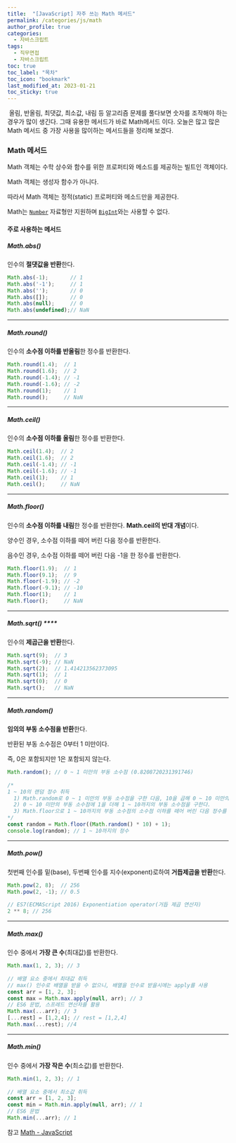 ```yaml
---
title:  "[JavaScript] 자주 쓰는 Math 메서드"
permalink: /categories/js/math
author_profile: true
categories:
  - 자바스크립트
tags:
  - 직무면접
  - 자바스크립트
toc: true
toc_label: "목차"
toc_icon: "bookmark"
last_modified_at: 2023-01-21
toc_sticky: true
---
```


​	올림, 반올림, 최댓값, 최소값, 내림 등 알고리즘 문제를 풀다보면 숫자를 조작해야 하는 경우가 많이 생긴다. 그때 유용한 메서드가 바로 Math메서드 이다. 오늘은 많고 많은 Math 메서드 중 가장 사용을 많이하는 메서드들을 정리해 보겠다.



### **Math 메서드**

Math 객체는 수학 상수와 함수를 위한 프로퍼티와 메소드를 제공하는 빌트인 객체이다.

Math 객체는 생성자 함수가 아니다.

따라서 Math 객체는 정적(static) 프로퍼티와 메소드만을 제공한다.

Math는 [`Number`](https://developer.mozilla.org/ko/docs/Web/JavaScript/Reference/Global_Objects/Number) 자료형만 지원하며 [`BigInt`](https://developer.mozilla.org/ko/docs/Web/JavaScript/Reference/Global_Objects/BigInt)와는 사용할 수 없다.



#### 주로 사용하는 메서드

##### **Math.abs()**

인수의 **절댓값을 반환**한다.

```javascript
Math.abs(-1);       // 1
Math.abs('-1');     // 1
Math.abs('');       // 0
Math.abs([]);       // 0
Math.abs(null);     // 0
Math.abs(undefined);// NaN
```

****

##### **Math.round()**

인수의 **소수점 이하를 반올림**한 정수를 반환한다.

```javascript
Math.round(1.4);  // 1
Math.round(1.6);  // 2
Math.round(-1.4); // -1
Math.round(-1.6); // -2
Math.round(1);    // 1
Math.round();     // NaN
```

****

##### **Math.ceil()**

인수의 **소수점 이하를 올림**한 정수를 반환한다.

```javascript
Math.ceil(1.4);  // 2
Math.ceil(1.6);  // 2
Math.ceil(-1.4); // -1
Math.ceil(-1.6); // -1
Math.ceil(1);    // 1
Math.ceil();     // NaN
```

****

##### **Math.floor()**

인수의 **소수점 이하를 내림**한 정수를 반환한다. **Math.ceil의 반대 개념**이다.

양수인 경우, 소수점 이하를 떼어 버린 다음 정수를 반환한다.

음수인 경우, 소수점 이하를 떼어 버린 다음 -1을 한 정수를 반환한다.

```javascript
Math.floor(1.9);  // 1
Math.floor(9.1);  // 9
Math.floor(-1.9); // -2
Math.floor(-9.1); // -10
Math.floor(1);    // 1
Math.floor();     // NaN
```

****

##### **Math.sqrt()** ****

인수의 **제곱근을 반환**한다.

```javascript
Math.sqrt(9);  // 3
Math.sqrt(-9); // NaN
Math.sqrt(2);  // 1.414213562373095
Math.sqrt(1);  // 1
Math.sqrt(0);  // 0
Math.sqrt();   // NaN
```

****

##### **Math.random()**

**임의의 부동 소수점을 반환**한다.

반환된 부동 소수점은 0부터 1 미만이다.

즉, 0은 포함되지만 1은 포함되지 않는다.

```javascript
Math.random(); // 0 ~ 1 미만의 부동 소수점 (0.8208720231391746)
 
/*
1 ~ 10의 랜덤 정수 취득
  1) Math.random로 0 ~ 1 미만의 부동 소수점을 구한 다음, 10을 곱해 0 ~ 10 미만의 부동 소수점을 구한다.
  2) 0 ~ 10 미만의 부동 소수점에 1을 더해 1 ~ 10까지의 부동 소수점을 구한다.
  3) Math.floor으로 1 ~ 10까지의 부동 소수점의 소수점 이하를 떼어 버린 다음 정수를 반환한다.
*/
const random = Math.floor((Math.random() * 10) + 1);
console.log(random); // 1 ~ 10까지의 정수
```

****

##### **Math.pow()**

첫번째 인수를 밑(base), 두번째 인수를 지수(exponent)로하여 **거듭제곱을 반환**한다.

```javascript
Math.pow(2, 8);  // 256
Math.pow(2, -1); // 0.5
 
// ES7(ECMAScript 2016) Exponentiation operator(거듭 제곱 연산자)
2 ** 8; // 256
```

****

##### **Math.max()**

인수 중에서 **가장 큰 수**(최대값)를 반환한다.

```javascript
Math.max(1, 2, 3); // 3
 
// 배열 요소 중에서 최대값 취득
// max() 인수로 배열을 받을 수 없으니, 배열을 인수로 받을시에는 apply를 사용
const arr = [1, 2, 3];
const max = Math.max.apply(null, arr); // 3
// ES6 문법, 스프레드 연산자를 활용
Math.max(...arr); // 3
[...rest] = [1,2,4]; // rest = [1,2,4]
Math.max(...rest); //4
```

****

##### **Math.min()**

인수 중에서 **가장 작은 수**(최소값)를 반환한다.

```javascript
Math.min(1, 2, 3); // 1
 
// 배열 요소 중에서 최소값 취득
const arr = [1, 2, 3];
const min = Math.min.apply(null, arr); // 1
// ES6 문법
Math.min(...arr); // 1
```



참고 [Math - JavaScript](https://developer.mozilla.org/ko/docs/Web/JavaScript/Reference/Global_Objects/Math)

